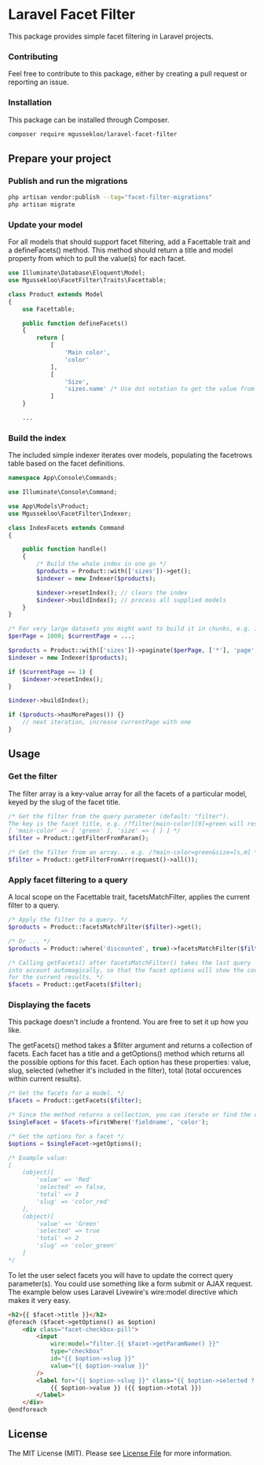 # Laravel Facet Filter

This package provides simple facet filtering in Laravel projects.

### Contributing

Feel free to contribute to this package, either by creating a pull request
or reporting an issue.

### Installation

This package can be installed through Composer.

``` bash
composer require mgussekloo/laravel-facet-filter
```

## Prepare your project

### Publish and run the migrations

``` bash
php artisan vendor:publish --tag="facet-filter-migrations"
php artisan migrate
```

### Update your model

For all models that should support facet filtering, add a Facettable trait and
a defineFacets() method. This method should return a title and model property
from which to pull the value(s) for each facet.

``` php
use Illuminate\Database\Eloquent\Model;
use Mgussekloo\FacetFilter\Traits\Facettable;

class Product extends Model
{
    use Facettable;

    public function defineFacets()
    {
        return [
            [
                'Main color',
                'color'
            ],
            [
                'Size',
                'sizes.name' /* Use dot notation to get the value from related models. */
            ]
    }

    ...

```

### Build the index

The included simple indexer iterates over models, populating the facetrows table based on the facet definitions.

``` php
namespace App\Console\Commands;

use Illuminate\Console\Command;

use App\Models\Product;
use Mgussekloo\FacetFilter\Indexer;

class IndexFacets extends Command
{

    public function handle()
    {
        /* Build the whole index in one go */
        $products = Product::with(['sizes'])->get();
        $indexer = new Indexer($products);

        $indexer->resetIndex(); // clears the index
        $indexer->buildIndex(); // process all supplied models
    }
}
```

```php
/* For very large datasets you might want to build it in chunks, e.g. in a scheduled command. */
$perPage = 1000; $currentPage = ...;

$products = Product::with(['sizes'])->paginate($perPage, ['*'], 'page', $currentPage);
$indexer = new Indexer($products);

if ($currentPage == 1) {
    $indexer->resetIndex();
}

$indexer->buildIndex();

if ($products->hasMorePages()) {}
    // next iteration, increase currentPage with one
}
```

## Usage

### Get the filter

The filter array is a key-value array for all the facets of a particular model, keyed by the slug of the facet title.

``` php
/* Get the filter from the query parameter (default: "filter").
The key is the facet title, e.g. /?filter[main-color][0]=green will result in:
[ 'main-color' => [ 'green' ], 'size' => [ ] ] */
$filter = Product::getFilterFromParam();

/* Get the filter from an array... e.g. /?main-color=green&size=[s,m] */
$filter = Product::getFilterFromArr(request()->all());
```

### Apply facet filtering to a query

A local scope on the Facettable trait, facetsMatchFilter, applies the current filter to a query.

``` php
/* Apply the filter to a query. */
$products = Product::facetsMatchFilter($filter)->get();

/* Or ... */
$products = Product::where('discounted', true)->facetsMatchFilter($filter)->pluck('id');

/* Calling getFacets() after facetsMatchFilter() takes the last query
into account automagically, so that the facet options will show the correct count
for the current results. */
$facets = Product::getFacets($filter);
```

### Displaying the facets

This package doesn't include a frontend. You are free to set it up how you like.

The getFacets() method takes a $filter argument and returns a collection of facets.
Each facet has a title and a getOptions() method which returns all the possible options for this facet.
Each option has these properties: value, slug, selected (whether it's included in the filter), total (total occurences within current results).

``` php
/* Get the facets for a model. */
$facets = Product::getFacets($filter);

/* Since the method returns a collection, you can iterate or find the one you need easily. */
$singleFacet = $facets->firstWhere('fieldname', 'color');

/* Get the options for a facet */
$options = $singleFacet->getOptions();

/* Example value:
[
    (object)[
        'value' => 'Red'
        'selected' => false,
        'total' => 3
        'slug' => 'color_red'
    ],
    (object)[
        'value' => 'Green'
        'selected' => true
        'total' => 2
        'slug' => 'color_green'
    ]
*/

```

To let the user select facets you will have to update the correct query parameter(s).
You could use something like a form submit or AJAX request. The example below uses Laravel Livewire's wire:model directive which makes it very easy.

``` html
<h2>{{ $facet->title }}</h2>
@foreach ($facet->getOptions() as $option)
    <div class="facet-checkbox-pill">
        <input
            wire:model="filter.{{ $facet->getParamName() }}"
            type="checkbox"
            id="{{ $option->slug }}"
            value="{{ $option->value }}"
        />
        <label for="{{ $option->slug }}" class="{{ $option->selected ? 'selected' : '' }}">
            {{ $option->value }} ({{ $option->total }})
        </label>
    </div>
@endforeach
```

## License

The MIT License (MIT). Please see [License File](LICENSE.md) for more information.


